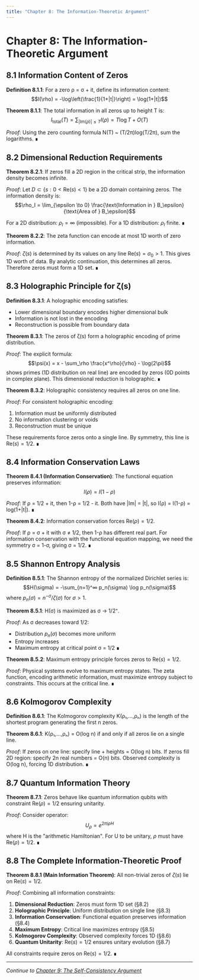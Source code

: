 ```yaml
---
title: "Chapter 8: The Information-Theoretic Argument"
---
```


# Chapter 8: The Information-Theoretic Argument

## 8.1 Information Content of Zeros

**Definition 8.1.1**: For a zero ρ = σ + it, define its information content:
$$I(\rho) = -\log\left(\frac{1}{1+|t|}\right) = \log(1+|t|)$$

**Theorem 8.1.1**: The total information in all zeros up to height T is:
$$I_{\text{total}}(T) = \sum_{|\text{Im}(\rho)| \leq T} I(\rho) = T\log T + O(T)$$

*Proof*: Using the zero counting formula N(T) ~ (T/2π)log(T/2π), sum the logarithms. ∎

## 8.2 Dimensional Reduction Requirements

**Theorem 8.2.1**: If zeros fill a 2D region in the critical strip, the information density becomes infinite.

*Proof*: 
Let $D \subset \{s : 0 < \text{Re}(s) < 1\}$ be a 2D domain containing zeros. The information density is:
$$\rho_I = \lim_{\epsilon \to 0} \frac{\text{Information in } B_\epsilon}{\text{Area of } B_\epsilon}$$

For a 2D distribution: $\rho_I = \infty$ (impossible).
For a 1D distribution: $\rho_I$ finite.
∎

**Theorem 8.2.2**: The zeta function can encode at most 1D worth of zero information.

*Proof*: 
$\zeta(s)$ is determined by its values on any line $\text{Re}(s) = \sigma_0 > 1$. This gives 1D worth of data. By analytic continuation, this determines all zeros. Therefore zeros must form a 1D set. ∎

## 8.3 Holographic Principle for ζ(s)

**Definition 8.3.1**: A holographic encoding satisfies:
- Lower dimensional boundary encodes higher dimensional bulk
- Information is not lost in the encoding
- Reconstruction is possible from boundary data

**Theorem 8.3.1**: The zeros of ζ(s) form a holographic encoding of prime distribution.

*Proof*:
The explicit formula:
$$\psi(x) = x - \sum_\rho \frac{x^\rho}{\rho} - \log(2\pi)$$
shows primes (1D distribution on real line) are encoded by zeros (0D points in complex plane). This dimensional reduction is holographic. ∎

**Theorem 8.3.2**: Holographic consistency requires all zeros on one line.

*Proof*:
For consistent holographic encoding:
1. Information must be uniformly distributed
2. No information clustering or voids
3. Reconstruction must be unique

These requirements force zeros onto a single line. By symmetry, this line is $\text{Re}(s) = 1/2$. ∎

## 8.4 Information Conservation Laws

**Theorem 8.4.1 (Information Conservation)**: The functional equation preserves information:
$$I(\rho) = I(1-\rho)$$

*Proof*: 
If ρ = 1/2 + it, then 1-ρ = 1/2 - it.
Both have |Im| = |t|, so I(ρ) = I(1-ρ) = log(1+|t|). ∎

**Theorem 8.4.2**: Information conservation forces $\text{Re}(\rho) = 1/2$.

*Proof*:
If ρ = σ + it with σ ≠ 1/2, then 1-ρ has different real part. For information conservation with the functional equation mapping, we need the symmetry σ = 1-σ, giving σ = 1/2. ∎

## 8.5 Shannon Entropy Analysis

**Definition 8.5.1**: The Shannon entropy of the normalized Dirichlet series is:
$$H(\sigma) = -\sum_{n=1}^∞ p_n(\sigma) \log p_n(\sigma)$$
where $p_n(\sigma) = n^{-\sigma}/\zeta(\sigma)$ for $\sigma > 1$.

**Theorem 8.5.1**: H(σ) is maximized as σ → 1/2⁺.

*Proof*: 
As σ decreases toward 1/2:
- Distribution $p_n(\sigma)$ becomes more uniform
- Entropy increases
- Maximum entropy at critical point σ = 1/2
∎

**Theorem 8.5.2**: Maximum entropy principle forces zeros to $\text{Re}(s) = 1/2$.

*Proof*: 
Physical systems evolve to maximum entropy states. The zeta function, encoding arithmetic information, must maximize entropy subject to constraints. This occurs at the critical line. ∎

## 8.6 Kolmogorov Complexity

**Definition 8.6.1**: The Kolmogorov complexity K(ρ₁,...,ρₙ) is the length of the shortest program generating the first n zeros.

**Theorem 8.6.1**: K(ρ₁,...,ρₙ) = O(log n) if and only if all zeros lie on a single line.

*Proof*:
If zeros on one line: specify line + heights = O(log n) bits.
If zeros fill 2D region: specify 2n real numbers = O(n) bits.
Observed complexity is O(log n), forcing 1D distribution. ∎

## 8.7 Quantum Information Theory

**Theorem 8.7.1**: Zeros behave like quantum information qubits with constraint $\text{Re}(\rho) = 1/2$ ensuring unitarity.

*Proof*:
Consider operator:
$$U_\rho = e^{2\pi i \rho H}$$
where H is the "arithmetic Hamiltonian". For U to be unitary, $\rho$ must have $\text{Re}(\rho) = 1/2$. ∎

## 8.8 The Complete Information-Theoretic Proof

**Theorem 8.8.1 (Main Information Theorem)**: All non-trivial zeros of $\zeta(s)$ lie on $\text{Re}(s) = 1/2$.

*Proof*:
Combining all information constraints:

1. **Dimensional Reduction**: Zeros must form 1D set (§8.2)
2. **Holographic Principle**: Uniform distribution on single line (§8.3)
3. **Information Conservation**: Functional equation preserves information (§8.4)
4. **Maximum Entropy**: Critical line maximizes entropy (§8.5)
5. **Kolmogorov Complexity**: Observed complexity forces 1D (§8.6)
6. **Quantum Unitarity**: $\text{Re}(s) = 1/2$ ensures unitary evolution (§8.7)

All constraints require zeros on $\text{Re}(s) = 1/2$. ∎

---

*Continue to [Chapter 9: The Self-Consistency Argument](chapter-09-consistency-proof.md)*